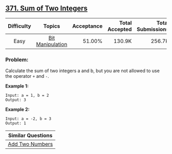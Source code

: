 ## [371. Sum of Two Integers](https://leetcode.com/problems/sum-of-two-integers/)

| Difficulty | Topics | Acceptance | Total Accepted | Total Submissions |
| :-: | :-: | --: | --: | --: |
| Easy | [Bit Manipulation](https://leetcode.com/tag/bit-manipulation/) | 51.00% | 130.9K | 256.7K |

### Problem:

Calculate the sum of two integers a and b, but you are not allowed to use the operator `+` and `-`.

**Example 1:**

```
Input: a = 1, b = 2
Output: 3
```

**Example 2:**

```
Input: a = -2, b = 3
Output: 1
```

| Similar Questions |
| --- |
| [Add Two Numbers](https://leetcode.com/problems/add-two-numbers/) |
